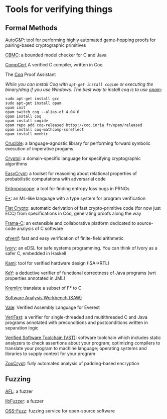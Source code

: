 # Tools for verifying things

## Formal Methods

[AutoG&P](https://autognp.github.io): tool for performing highly automated game-hopping proofs for pairing-based cryptographic primitives

[CBMC](https://github.com/diffblue/cbmc): a bounded model checker for C and Java

[CompCert](http://compcert.inria.fr/) A verified C compiler, written in Coq


The [Coq](https://coq.inria.fr/) Proof Assistant

*While you can install Coq with `apt-get install coqide` or executing the binary/dmg if you use Windows. The best way to install coq is to use [opam](https://opam.ocaml.org/)*:

```
sudo apt-get install gcc
sudo apt-get install opam
opam init
opam switch coq --alias-of 4.04.0
opam install coq
opam install coqide
opam repo add coq-released https://coq.inria.fr/opam/released
opam install coq-mathcomp-ssreflect
opam install menhir
```

[Crucible](https://github.com/GaloisInc/crucible): a language-agnostic library for performing forward symbolic execution of imperative progams

[Cryptol](http://cryptol.net/): a domain-specific language for specifying cryptographic algorithms

[EasyCrypt](https://www.easycrypt.info/trac/): a toolset for reasoning about relational properties of probabilistic computations with adversarial code

[Entroposcope](http://entroposcope.verifythis.org): a tool for finding entropy loss bugs in PRNGs

[F&ast;](https://www.fstar-lang.org/): an ML-like language with a type system for program verification

[Fiat Crypto](https://github.com/mit-plv/fiat-crypto/): automatic derivation of fast crypto-primitive code (for now just ECC) from specifications in Coq, generating proofs along the way

[Frama-C](http://frama-c.com/): an extensible and collaborative platform dedicated to source-code analysis of C software

[gfverif](http://gfverif.cryptojedi.org): fast and easy verification of finite-field arithmetic

[Ivory](http://ivorylang.org/): an eDSL for safe systems programming. You can think of Ivory as a safer C, embedded in Haskell

[Kami](http://plv.csail.mit.edu/kami/): tool for verified hardware design (ISA->RTL)

[KeY](http://www.key-project.org/): a deductive verifier of functional correctness of Java programs (wrt properties annotated in JML)

[Kremlin](https://github.com/FStarLang/kremlin): translate a subset of F&ast; to C

[Software Analysis Workbench (SAW)](https://saw.galois.com/)

[Vale](https://github.com/project-everest/vale): Verified Assembly Language for Everest

[VeriFast](https://github.com/verifast/verifast/): a verifier for single-threaded and multithreaded C and Java programs annotated with preconditions and postconditions written in separation logic

[Verified Software Toolchain (VST)](http://deepspec.org/research/VST/): software toolchain which includes static analyzers to check assertions about your program; optimizing compilers to translate your program to machine language; operating systems and libraries to supply context for your program

[ZooCrypt](https://www.easycrypt.info/trac/wiki/ZooCrypt): fully automated analysis of padding-based encryption

## Fuzzing

[AFL](http://lcamtuf.coredump.cx/afl/): a fuzzer
 
[libFuzzer](http://libfuzzer.info): a fuzzer
 
[OSS-Fuzz](https://github.com/google/oss-fuzz): fuzzing service for open-source software
